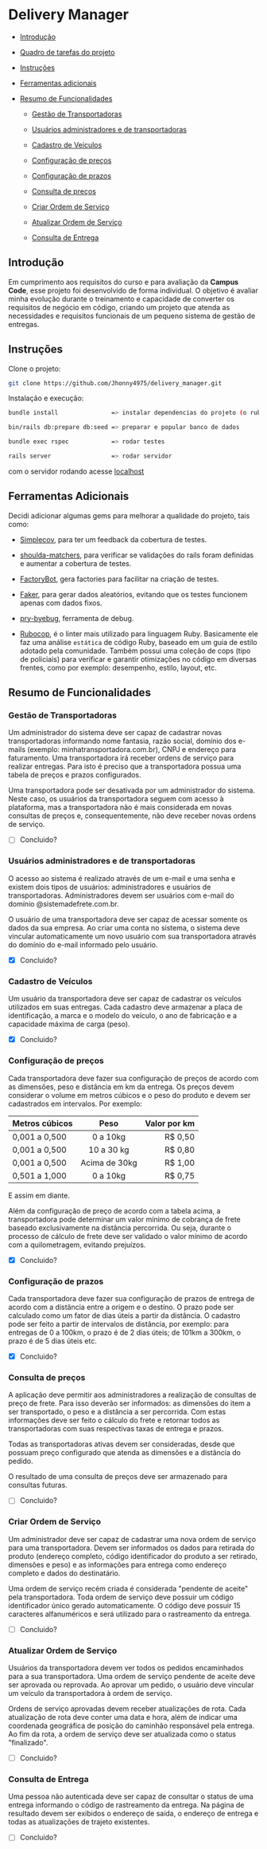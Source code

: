 # Delivery Manager

- [Introdução](#introdução)

- [Quadro de tarefas do projeto](https://trello.com/b/ZI1ZXOuM/delivery-system)

- [Instruções](#instruções)

- [Ferramentas adicionais](#ferramentas-adicionais)

- [Resumo de Funcionalidades](#resumo-de-funcionalidades)

  - [Gestão de Transportadoras](#gestão-de-transportadoras)

  - [Usuários administradores e de transportadoras](#usuários-administradores-e-de-transportadoras)

  - [Cadastro de Veículos](#cadastro-de-veículos)

  - [Configuração de preços](#configuração-de-preços)

  - [Configuração de prazos](#configuração-de-prazos)

  - [Consulta de preços](#consulta-de-preços)

  - [Criar Ordem de Serviço](#criar-ordem-de-serviço)

  - [Atualizar Ordem de Serviço](#atualizar-ordem-de-serviço)

  - [Consulta de Entrega](#consulta-de-entrega)

## Introdução

Em cumprimento aos requisitos do curso e para avaliação da **Campus Code**, esse projeto foi desenvolvido de forma individual.
O objetivo é avaliar minha evolução durante o treinamento e capacidade de converter os requisitos de negócio em código, criando um projeto que atenda as necessidades e requisitos funcionais de um pequeno sistema de gestão de entregas.

## Instruções

Clone o projeto:

```sh
git clone https://github.com/Jhonny4975/delivery_manager.git
```

Instalação e execução:

```sh
bundle install               => instalar dependencias do projeto (o ruby 3.1.0 deve estar instalado)

bin/rails db:prepare db:seed => preparar e popular banco de dados

bundle exec rspec            => rodar testes

rails server                 => rodar servidor
```

com o servidor rodando acesse [localhost](http://localhost:3000/)

## Ferramentas Adicionais

Decidi adicionar algumas gems para melhorar a qualidade do projeto, tais como:

- [Simplecov](https://github.com/simplecov-ruby/simplecov), para ter um feedback da cobertura de testes.

- [shoulda-matchers](https://github.com/thoughtbot/shoulda-matchers), para verificar se validações do rails foram definidas e aumentar a cobertura de testes.

- [FactoryBot](https://github.com/thoughtbot/factory_bot/), gera factories para facilitar na criação de testes.

- [Faker](https://github.com/faker-ruby/faker), para gerar dados aleatórios, evitando que os testes funcionem apenas com dados fixos.

- [pry-byebug](https://github.com/deivid-rodriguez/pry-byebug), ferramenta de debug.

- [Rubocop](https://docs.rubocop.org/rubocop/1.29/index.html), é o linter mais utilizado para linguagem Ruby. Basicamente ele faz uma análise `estática` de código Ruby, baseado em um guia de estilo adotado pela comunidade. Também possui uma coleção de cops (tipo de policiais) para verificar e garantir otimizações no código em diversas frentes, como por exemplo: desempenho, estilo, layout, etc.

## Resumo de Funcionalidades

### **Gestão de Transportadoras**

Um administrador do sistema deve ser capaz de cadastrar novas transportadoras informando nome fantasia, razão social, domínio dos e-mails (exemplo: minhatransportadora.com.br), CNPJ e endereço para faturamento. Uma transportadora irá receber ordens de serviço para realizar entregas. Para isto é preciso que a transportadora possua uma tabela de preços e prazos configurados.

Uma transportadora pode ser desativada por um administrador do sistema. Neste caso, os usuários da transportadora seguem com acesso à plataforma, mas a transportadora não é mais considerada em novas consultas de preços e, consequentemente, não deve receber novas ordens de serviço.

- [ ] Concluido?

### **Usuários administradores e de transportadoras**

O acesso ao sistema é realizado através de um e-mail e uma senha e existem dois tipos de usuários: administradores e usuários de transportadoras. Administradores devem ser usuários com e-mail do domínio @sistemadefrete.com.br.

O usuário de uma transportadora deve ser capaz de acessar somente os dados da sua empresa. Ao criar uma conta no sistema, o sistema deve vincular automaticamente um novo usuário com sua transportadora através do domínio do e-mail informado pelo usuário.

- [x] Concluido?

### **Cadastro de Veículos**

Um usuário da transportadora deve ser capaz de cadastrar os veículos utilizados em suas entregas. Cada cadastro deve armazenar a placa de identificação, a marca e o modelo do veículo, o ano de fabricação e a capacidade máxima de carga (peso).

- [x] Concluido?

### **Configuração de preços**

Cada transportadora deve fazer sua configuração de preços de acordo com as dimensões, peso e distância em km da entrega. Os preços devem considerar o volume em metros cúbicos e o peso do produto e devem ser cadastrados em intervalos. Por exemplo:

| Metros cúbicos | Peso            | Valor por km |
|:-------------- |:---------------:| ------------:|
| 0,001 a 0,500  | 0 a 10kg        | R$ 0,50      |
| 0,001 a 0,500  | 10 a 30 kg      | R$ 0,80      |
| 0,001 a 0,500  | Acima de 30kg   | R$ 1,00      |
| 0,501 a 1,000  | 0 a 10kg        | R$ 0,75      |

E assim em diante.

Além da configuração de preço de acordo com a tabela acima, a transportadora pode determinar um valor mínimo de cobrança de frete baseado exclusivamente na distância percorrida. Ou seja, durante o processo de cálculo de frete deve ser validado o valor mínimo de acordo com a quilometragem, evitando prejuízos.

- [x] Concluido?

### **Configuração de prazos**

Cada transportadora deve fazer sua configuração de prazos de entrega de acordo com a distância entre a origem e o destino. O prazo pode ser calculado como um fator de dias úteis a partir da distância. O cadastro pode ser feito a partir de intervalos de distância, por exemplo: para entregas de 0 a 100km, o prazo é de 2 dias úteis; de 101km a 300km, o prazo é de 5 dias úteis etc.

- [x] Concluido?

### **Consulta de preços**

A aplicação deve permitir aos administradores a realização de consultas de preço de frete. Para isso deverão ser informados: as dimensões do item a ser transportado, o peso e a distância a ser percorrida. Com estas informações deve ser feito o cálculo do frete e retornar todos as transportadoras com suas respectivas taxas de entrega e prazos.

Todas as transportadoras ativas devem ser consideradas, desde que possuam preço configurado que atenda as dimensões e a distância do pedido.

O resultado de uma consulta de preços deve ser armazenado para consultas futuras.

- [ ] Concluido?

### **Criar Ordem de Serviço**

Um administrador deve ser capaz de cadastrar uma nova ordem de serviço para uma transportadora. Devem ser informados os dados para retirada do produto (endereço completo, código identificador do produto a ser retirado, dimensões e peso) e as informações para entrega como endereço completo e dados do destinatário.

Uma ordem de serviço recém criada é considerada "pendente de aceite" pela transportadora. Toda ordem de serviço deve possuir um código identificador único gerado automaticamente. O código deve possuir 15 caracteres alfanuméricos e será utilizado para o rastreamento da entrega.

- [ ] Concluido?

### **Atualizar Ordem de Serviço**

Usuários da transportadora devem ver todos os pedidos encaminhados para a sua transportadora. Uma ordem de serviço pendente de aceite deve ser aprovada ou reprovada. Ao aprovar um pedido, o usuário deve vincular um veículo da transportadora à ordem de serviço.

Ordens de serviço aprovadas devem receber atualizações de rota. Cada atualização de rota deve conter uma data e hora, além de indicar uma coordenada geográfica de posição do caminhão responsável pela entrega. Ao fim da rota, a ordem de serviço deve ser atualizada como o status "finalizado".

- [ ] Concluido?

### **Consulta de Entrega**

Uma pessoa não autenticada deve ser capaz de consultar o status de uma entrega informando o código de rastreamento da entrega. Na página de resultado devem ser exibidos o endereço de saída, o endereço de entrega e todas as atualizações de trajeto existentes.

- [ ] Concluido?
